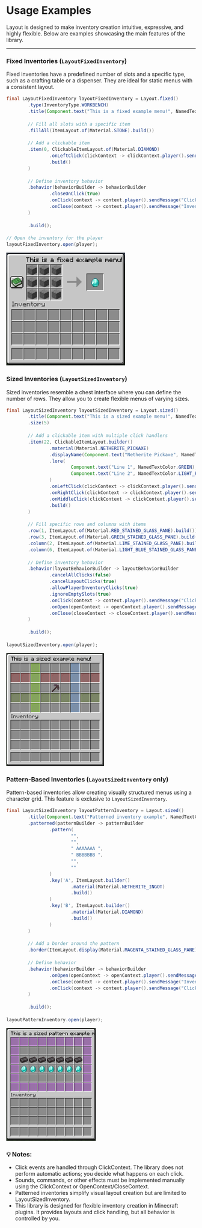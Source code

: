 # Usage Examples

Layout is designed to make inventory creation intuitive, expressive, and highly flexible. Below are examples showcasing the main features of the library.

---

### Fixed Inventories (`LayoutFixedInventory`)

Fixed inventories have a predefined number of slots and a specific type, such as a crafting table or a dispenser. They are ideal for static menus with a consistent layout.

```java
final LayoutFixedInventory layoutFixedInventory = Layout.fixed()
        .type(InventoryType.WORKBENCH)
        .title(Component.text("This is a fixed example menu!", NamedTextColor.BLACK))

        // Fill all slots with a specific item
        .fillAll(ItemLayout.of(Material.STONE).build())

        // Add a clickable item
        .item(0, ClickableItemLayout.of(Material.DIAMOND)
                .onLeftClick(clickContext -> clickContext.player().sendMessage("Left click!"))
                .build()
        )

        // Define inventory behavior
        .behavior(behaviorBuilder -> behaviorBuilder
                .closeOnClick(true)
                .onClick(context -> context.player().sendMessage("Clicked on inventory!"))
                .onClose(context -> context.player().sendMessage("Inventory closed!"))
        )

        .build();

// Open the inventory for the player
layoutFixedInventory.open(player);

```

<img src="images/fixed-example.png" height="300" alt="hola"/>


### Sized Inventories (`LayoutSizedInventory`)
Sized inventories resemble a chest interface where you can define the number of rows. They allow you to create flexible menus of varying sizes.
```java
final LayoutSizedInventory layoutSizedInventory = Layout.sized()
        .title(Component.text("This is a sized example menu!", NamedTextColor.BLACK))
        .size(5)

        // Add a clickable item with multiple click handlers
        .item(22, ClickableItemLayout.builder()
                .material(Material.NETHERITE_PICKAXE)
                .displayName(Component.text("Netherite Pickaxe", NamedTextColor.GREEN))
                .lore(
                        Component.text("Line 1", NamedTextColor.GREEN),
                        Component.text("Line 2", NamedTextColor.LIGHT_PURPLE)
                )
                .onLeftClick(clickContext -> clickContext.player().sendMessage("Left click!"))
                .onRightClick(clickContext -> clickContext.player().sendMessage("Right click!"))
                .onMiddleClick(clickContext -> clickContext.player().sendMessage("Middle click!"))
                .build()
        )

        // Fill specific rows and columns with items
        .row(1, ItemLayout.of(Material.RED_STAINED_GLASS_PANE).build())
        .row(3, ItemLayout.of(Material.GREEN_STAINED_GLASS_PANE).build())
        .column(2, ItemLayout.of(Material.LIME_STAINED_GLASS_PANE).build())
        .column(6, ItemLayout.of(Material.LIGHT_BLUE_STAINED_GLASS_PANE).build())

        // Define inventory behavior
        .behavior(layoutBehaviorBuilder -> layoutBehaviorBuilder
                .cancelAllClicks(false)
                .cancelLayoutClicks(true)
                .allowPlayerInventoryClicks(true)
                .ignoreEmptySlots(true)
                .onClick(context -> context.player().sendMessage("Clicked on inventory!"))
                .onOpen(openContext -> openContext.player().sendMessage("Inventory opened!"))
                .onClose(closeContext -> closeContext.player().sendMessage("Inventory closed!"))
        )

        .build();

layoutSizedInventory.open(player);
```
<img src="images/sized-example.png" height="300" alt="hola"/>


### Pattern-Based Inventories (`LayoutSizedInventory` only)
Pattern-based inventories allow creating visually structured menus using a character grid. This feature is exclusive to `LayoutSizedInventory`.

```java
final LayoutSizedInventory layoutPatternInventory = Layout.sized()
        .title(Component.text("Patterned inventory example", NamedTextColor.BLACK))
        .patterned(patternBuilder -> patternBuilder
                .pattern(
                        "",
                        "",
                        " AAAAAAA ",
                        " BBBBBBB ",
                        "",
                        ""
                )
                .key('A', ItemLayout.builder()
                        .material(Material.NETHERITE_INGOT)
                        .build()
                )
                .key('B', ItemLayout.builder()
                        .material(Material.DIAMOND)
                        .build()
                )
        )

        // Add a border around the pattern
        .border(ItemLayout.display(Material.MAGENTA_STAINED_GLASS_PANE))

        // Define behavior
        .behavior(behaviorBuilder -> behaviorBuilder
                .onOpen(openContext -> openContext.player().sendMessage("Inventory opened"))
                .onClose(context -> context.player().sendMessage("Inventory closed"))
                .onClick(context -> context.player().sendMessage("Clicked on inventory"))
        )

        .build();

layoutPatternInventory.open(player);
```

<img src="images/sized-pattern-example.png" height="300" alt="hola"/>


### 💡 Notes:
- Click events are handled through ClickContext. The library does not perform automatic actions; you decide what happens on each click.
- Sounds, commands, or other effects must be implemented manually using the ClickContext or OpenContext/CloseContext.
- Patterned inventories simplify visual layout creation but are limited to LayoutSizedInventory.
- This library is designed for flexible inventory creation in Minecraft plugins. It provides layouts and click handling, but all behavior is controlled by you.
